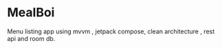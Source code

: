 # MealBoi
Menu listing app using mvvm , jetpack compose, clean architecture , rest api and room db.
